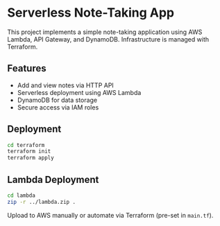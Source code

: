 # Serverless Note-Taking App

This project implements a simple note-taking application using AWS Lambda, API Gateway, and DynamoDB. Infrastructure is managed with Terraform.

## Features
- Add and view notes via HTTP API
- Serverless deployment using AWS Lambda
- DynamoDB for data storage
- Secure access via IAM roles

## Deployment

```bash
cd terraform
terraform init
terraform apply
```

## Lambda Deployment

```bash
cd lambda
zip -r ../lambda.zip .
```

Upload to AWS manually or automate via Terraform (pre-set in `main.tf`).